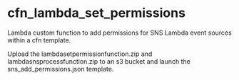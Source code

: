 # cfn_lambda_set_permissions

Lambda custom function to add permissions for SNS Lambda event sources within a cfn template.

Upload the lambdasetpermissionfunction.zip and lambdasnsprocessfunction.zip to an s3 bucket and launch the sns_add_permissions.json template.
